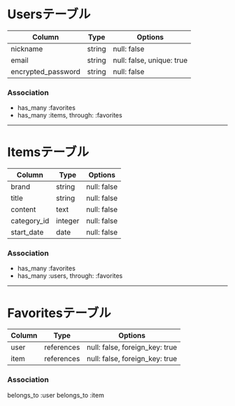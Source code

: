 # Usersテーブル

| Column             | Type   | Options                   |
| ------------------ | ------ | ------------------------- |
| nickname           | string | null: false               |
| email              | string | null: false, unique: true |
| encrypted_password | string | null: false               |

### Association
- has_many :favorites
- has_many :items, through: :favorites

***
# Itemsテーブル

| Column             | Type    | Options     |
| ------------------ | ------- | ----------- |
| brand              | string  | null: false |
| title              | string  | null: false |
| content            | text    | null: false |
| category_id        | integer | null: false |
| start_date         | date    | null: false |

### Association
- has_many :favorites
- has_many :users, through: :favorites

***
# Favoritesテーブル

| Column | Type       | Options                        |
| ------ | ---------- | ------------------------------ |
| user   | references | null: false, foreign_key: true |
| item   | references | null: false, foreign_key: true |

### Association
belongs_to :user
belongs_to :item